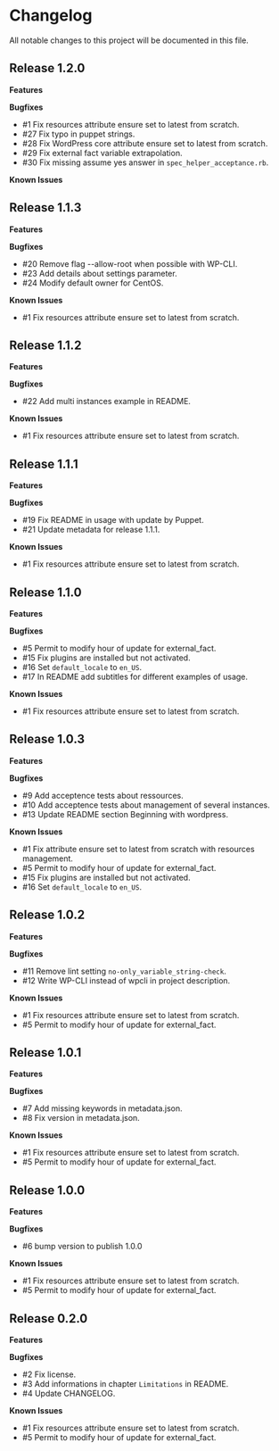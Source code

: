 # Changelog

All notable changes to this project will be documented in this file.

## Release 1.2.0

**Features**

**Bugfixes**

  * #1  Fix resources attribute ensure set to latest from scratch.
  * #27 Fix typo in puppet strings.
  * #28 Fix WordPress core attribute ensure set to latest from scratch.
  * #29 Fix external fact variable extrapolation.
  * #30 Fix missing assume yes answer in `spec_helper_acceptance.rb`.

**Known Issues**

## Release 1.1.3

**Features**

**Bugfixes**

  * #20 Remove flag --allow-root when possible with WP-CLI.
  * #23 Add details about settings parameter.
  * #24 Modify default owner for CentOS.

**Known Issues**

  * #1 Fix resources attribute ensure set to latest from scratch.

## Release 1.1.2

**Features**

**Bugfixes**

  * #22 Add multi instances example in README.

**Known Issues**

  * #1 Fix resources attribute ensure set to latest from scratch.

## Release 1.1.1

**Features**

**Bugfixes**

  * #19 Fix README in usage with update by Puppet.
  * #21 Update metadata for release 1.1.1.

**Known Issues**

  * #1 Fix resources attribute ensure set to latest from scratch.

## Release 1.1.0

**Features**

**Bugfixes**

  * #5 Permit to modify hour of update for external_fact.
  * #15 Fix plugins are installed but not activated.
  * #16 Set `default_locale` to `en_US`.
  * #17 In README add subtitles for different examples of usage.

**Known Issues**

  * #1 Fix resources attribute ensure set to latest from scratch.

## Release 1.0.3

**Features**

**Bugfixes**

  * #9 Add acceptence tests about ressources.
  * #10 Add acceptence tests about management of several instances.
  * #13 Update README section Beginning with wordpress.

**Known Issues**

  * #1 Fix attribute ensure set to latest from scratch with resources management.
  * #5 Permit to modify hour of update for external_fact.
  * #15 Fix plugins are installed but not activated.
  * #16 Set `default_locale` to `en_US`.

## Release 1.0.2

**Features**

**Bugfixes**

  * #11 Remove lint setting `no-only_variable_string-check`.
  * #12 Write WP-CLI instead of wpcli in project description.

**Known Issues**

  * #1 Fix resources attribute ensure set to latest from scratch.
  * #5 Permit to modify hour of update for external_fact.

## Release 1.0.1

**Features**

**Bugfixes**

  * #7 Add missing keywords in metadata.json.
  * #8 Fix version in metadata.json.

**Known Issues**

  * #1 Fix resources attribute ensure set to latest from scratch.
  * #5 Permit to modify hour of update for external_fact.

## Release 1.0.0

**Features**

**Bugfixes**

  * #6 bump version to publish 1.0.0

**Known Issues**

  * #1 Fix resources attribute ensure set to latest from scratch.
  * #5 Permit to modify hour of update for external_fact.

## Release 0.2.0

**Features**

**Bugfixes**

  * #2 Fix license.
  * #3 Add informations in chapter `Limitations` in README.
  * #4 Update CHANGELOG.

**Known Issues**

  * #1 Fix resources attribute ensure set to latest from scratch.
  * #5 Permit to modify hour of update for external_fact.
